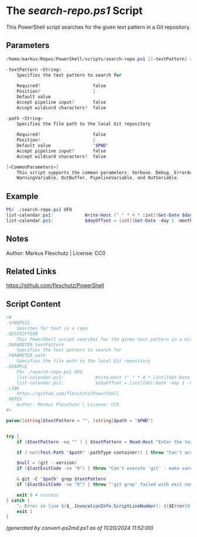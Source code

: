The *search-repo.ps1* Script
===========================

This PowerShell script searches for the given text pattern in a Git repository.

Parameters
----------
```powershell
/home/markus/Repos/PowerShell/scripts/search-repo.ps1 [[-textPattern] <String>] [[-path] <String>] [<CommonParameters>]

-textPattern <String>
    Specifies the text pattern to search for
    
    Required?                    false
    Position?                    1
    Default value                
    Accept pipeline input?       false
    Accept wildcard characters?  false

-path <String>
    Specifies the file path to the local Git repository
    
    Required?                    false
    Position?                    2
    Default value                "$PWD"
    Accept pipeline input?       false
    Accept wildcard characters?  false

[<CommonParameters>]
    This script supports the common parameters: Verbose, Debug, ErrorAction, ErrorVariable, WarningAction, 
    WarningVariable, OutBuffer, PipelineVariable, and OutVariable.
```

Example
-------
```powershell
PS> ./search-repo.ps1 UFO
list-calendar.ps1:            Write-Host (" " * 4 * [int](Get-Date $day -uformat %u)) -NoNewLine
list-calendar.ps1:            $dayOffset = [int](Get-Date -day 1 -month ($month + $i) -year $year -uformat %u)

```

Notes
-----
Author: Markus Fleschutz | License: CC0

Related Links
-------------
https://github.com/fleschutz/PowerShell

Script Content
--------------
```powershell
<#
.SYNOPSIS
	Searches for text in a repo
.DESCRIPTION
	This PowerShell script searches for the given text pattern in a Git repository.
.PARAMETER textPattern
	Specifies the text pattern to search for
.PARAMETER path
	Specifies the file path to the local Git repository 
.EXAMPLE
	PS> ./search-repo.ps1 UFO
	list-calendar.ps1:            Write-Host (" " * 4 * [int](Get-Date $day -uformat %u)) -NoNewLine
	list-calendar.ps1:            $dayOffset = [int](Get-Date -day 1 -month ($month + $i) -year $year -uformat %u)
.LINK
	https://github.com/fleschutz/PowerShell
.NOTES
	Author: Markus Fleschutz | License: CC0
#>

param([string]$textPattern = "", [string]$path = "$PWD")


try {
	if ($textPattern -eq "" ) { $textPattern = Read-Host "Enter the text pattern, e.g. 'UFO'" }

	if (-not(Test-Path "$path" -pathType container)) { throw "Can't access Git repository at: $path" }

	$null = (git --version)
	if ($lastExitCode -ne "0") { throw "Can't execute 'git' - make sure Git is installed and available" }

	& git -C "$path" grep $textPattern
	if ($lastExitCode -ne "0") { throw "'git grep' failed with exit code $lastExitCode" }

	exit 0 # success
} catch {
	"⚠️ Error in line $($_.InvocationInfo.ScriptLineNumber): $($Error[0])"
	exit 1
}
```

*(generated by convert-ps2md.ps1 as of 11/20/2024 11:52:00)*
